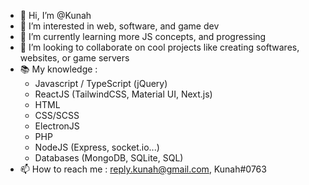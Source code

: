 - 👋 Hi, I’m @Kunah
- 👀 I’m interested in web, software, and game dev
- 🌱 I’m currently learning more JS concepts, and progressing
- 💞️ I’m looking to collaborate on cool projects like creating softwares, websites, or game servers
- 📚 My knowledge : 
    - Javascript / TypeScript (jQuery)
    - ReactJS (TailwindCSS, Material UI, Next.js)
    - HTML
    - CSS/SCSS
    - ElectronJS
    - PHP
    - NodeJS (Express, socket.io...)
    - Databases (MongoDB, SQLite, SQL)
- 📫 How to reach me : reply.kunah@gmail.com, Kunah#0763

<!---
Kunah/Kunah is a ✨ special ✨ repository because its `README.md` (this file) appears on your GitHub profile.
You can click the Preview link to take a look at your changes.
--->
